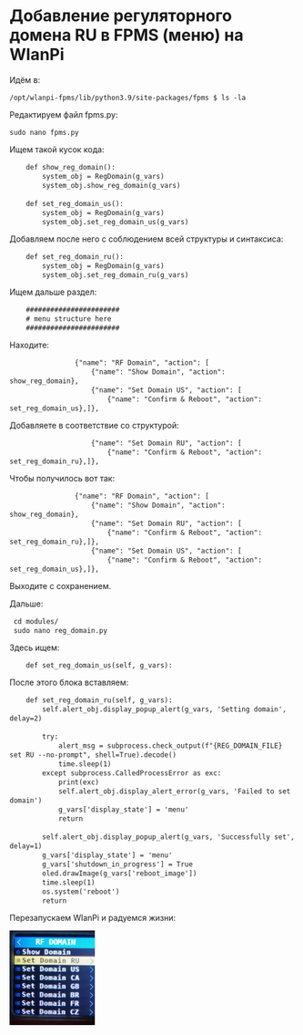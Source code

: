 # Добавление регуляторного домена RU в FPMS (меню) на WlanPi

Идём в:
```
/opt/wlanpi-fpms/lib/python3.9/site-packages/fpms $ ls -la
```
Редактируем файл fpms.py:
```
sudo nano fpms.py
```
Ищем такой кусок кода:
```
    def show_reg_domain():
        system_obj = RegDomain(g_vars)
        system_obj.show_reg_domain(g_vars)

    def set_reg_domain_us():
        system_obj = RegDomain(g_vars)
        system_obj.set_reg_domain_us(g_vars)
```
Добавляем после него с соблюдением всей структуры и синтаксиса:
```
    def set_reg_domain_ru():
        system_obj = RegDomain(g_vars)
        system_obj.set_reg_domain_ru(g_vars)
```
Ищем дальше раздел:
```
    #######################
    # menu structure here
    #######################
```
Находите:
```
                {"name": "RF Domain", "action": [
                    {"name": "Show Domain", "action": show_reg_domain},
                    {"name": "Set Domain US", "action": [
                        {"name": "Confirm & Reboot", "action": set_reg_domain_us},]},
```
Добавляете в соответствие со структурой:
```
                    {"name": "Set Domain RU", "action": [
                        {"name": "Confirm & Reboot", "action": set_reg_domain_ru},]},
```
Чтобы получилось вот так:
```
                {"name": "RF Domain", "action": [
                    {"name": "Show Domain", "action": show_reg_domain},
                    {"name": "Set Domain RU", "action": [
                        {"name": "Confirm & Reboot", "action": set_reg_domain_ru},]},
                    {"name": "Set Domain US", "action": [
                        {"name": "Confirm & Reboot", "action": set_reg_domain_us},]},
```
Выходите с сохранением.

Дальше:
```
 cd modules/
 sudo nano reg_domain.py
 ```

Здесь ищем:
```
    def set_reg_domain_us(self, g_vars):
```
После этого блока вставляем:
```
    def set_reg_domain_ru(self, g_vars):
        self.alert_obj.display_popup_alert(g_vars, 'Setting domain', delay=2)

        try:
            alert_msg = subprocess.check_output(f"{REG_DOMAIN_FILE} set RU --no-prompt", shell=True).decode()
            time.sleep(1)
        except subprocess.CalledProcessError as exc:
            print(exc)
            self.alert_obj.display_alert_error(g_vars, 'Failed to set domain')
            g_vars['display_state'] = 'menu'
            return

        self.alert_obj.display_popup_alert(g_vars, 'Successfully set', delay=1)
        g_vars['display_state'] = 'menu'
        g_vars['shutdown_in_progress'] = True
        oled.drawImage(g_vars['reboot_image'])
        time.sleep(1)
        os.system('reboot')
        return
```
Перезапускаем WlanPi и радуемся жизни:

![](./images/ru_domain.PNG)
